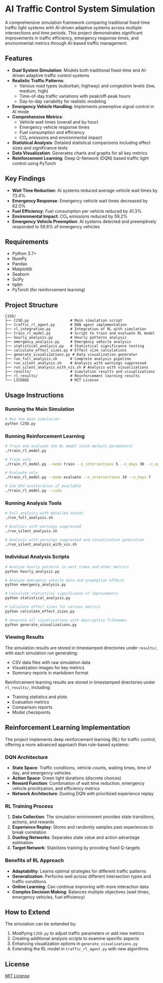 # AI Traffic Control System Simulation

A comprehensive simulation framework comparing traditional fixed-time traffic light systems with AI-driven adaptive systems across multiple intersections and time periods. This project demonstrates significant improvements in traffic efficiency, emergency response times, and environmental metrics through AI-based traffic management.

## Features

- **Dual System Simulation**: Models both traditional fixed-time and AI-driven adaptive traffic control systems
- **Realistic Traffic Patterns**: 
  - Various road types (suburban, highway) and congestion levels (low, medium, high)
  - Time-of-day traffic variations with peak/off-peak hours
  - Day-to-day variability for realistic modeling
- **Emergency Vehicle Handling**: Implements preemptive signal control in AI mode
- **Comprehensive Metrics**: 
  - Vehicle wait times (overall and by hour)
  - Emergency vehicle response times
  - Fuel consumption and efficiency
  - CO₂ emissions and environmental impact
- **Statistical Analysis**: Detailed statistical comparisons including effect sizes and significance tests
- **Data Visualization**: Generates charts and graphs for all key metrics
- **Reinforcement Learning**: Deep Q-Network (DQN) based traffic light control using PyTorch

## Key Findings

- **Wait Time Reduction**: AI systems reduced average vehicle wait times by 73.4%
- **Emergency Response**: Emergency vehicle wait times decreased by 62.0%
- **Fuel Efficiency**: Fuel consumption per vehicle reduced by 41.3%
- **Environmental Impact**: CO₂ emissions reduced by 59.2%
- **Emergency Vehicle Preemption**: AI systems detected and preemptively responded to 59.8% of emergency vehicles

## Requirements

- Python 3.7+
- NumPy
- Pandas
- Matplotlib
- Seaborn
- SciPy
- tqdm
- PyTorch (for reinforcement learning)

## Project Structure

```
C25D/
├── C25D.py                   # Main simulation script
├── traffic_rl_agent.py       # DQN agent implementation
├── rl_integration.py         # Integration of RL with simulation
├── train_rl_model.py         # Script to train and evaluate RL model
├── hourly_analysis.py        # Hourly patterns analysis
├── emergency_analysis.py     # Emergency vehicle analysis
├── statistical_analysis.py   # Statistical significance testing
├── calculate_effect_sizes.py # Effect size calculations
├── generate_visualizations.py # Data visualization generator
├── run_full_analysis.sh      # Complete analysis pipeline
├── run_silent_analysis.sh    # Analysis with warnings suppressed
├── run_silent_analysis_with_vis.sh # Analysis with visualizations
├── results/                  # Simulation results and visualizations
├── rl_results/               # Reinforcement learning results
└── LICENSE                   # MIT License
```

## Usage Instructions

### Running the Main Simulation

```bash
# Run the main simulation
python C25D.py
```

### Running Reinforcement Learning

```bash
# Train and evaluate the RL model (with default parameters)
./train_rl_model.py

# Train only
./train_rl_model.py --mode train --n_intersections 5 --n_days 30 --n_episodes 10

# Evaluate only
./train_rl_model.py --mode evaluate --n_intersections 10 --n_days 7

# Use GPU acceleration if available
./train_rl_model.py --cuda
```

### Running Analysis Tools

```bash
# Full analysis with detailed output
./run_full_analysis.sh

# Analysis with warnings suppressed
./run_silent_analysis.sh

# Analysis with warnings suppressed and visualization generation
./run_silent_analysis_with_vis.sh
```

### Individual Analysis Scripts

```bash
# Analyze hourly patterns in wait times and other metrics
python hourly_analysis.py

# Analyze emergency vehicle data and preemption effects
python emergency_analysis.py

# Calculate statistical significance of improvements
python statistical_analysis.py

# Calculate effect sizes for various metrics
python calculate_effect_sizes.py

# Generate all visualizations with descriptive filenames
python generate_visualizations.py
```

### Viewing Results

The simulation results are stored in timestamped directories under `results/`, with each simulation run generating:

- CSV data files with raw simulation data
- Visualization images for key metrics
- Summary reports in markdown format

Reinforcement learning results are stored in timestamped directories under `rl_results/`, including:

- Training statistics and plots
- Evaluation metrics
- Comparison reports
- Model checkpoints

## Reinforcement Learning Implementation

The project implements deep reinforcement learning (RL) for traffic control, offering a more advanced approach than rule-based systems:

### DQN Architecture

- **State Space**: Traffic conditions, vehicle counts, waiting times, time of day, and emergency vehicles
- **Action Space**: Green light durations (discrete choices)
- **Reward Function**: Combination of wait time reduction, emergency vehicle prioritization, and efficiency metrics
- **Network Architecture**: Dueling DQN with prioritized experience replay

### RL Training Process

1. **Data Collection**: The simulation environment provides state transitions, actions, and rewards
2. **Experience Replay**: Stores and randomly samples past experiences to break correlation
3. **Dueling Networks**: Separates state value and action advantage estimation
4. **Target Network**: Stabilizes training by providing fixed Q-targets

### Benefits of RL Approach

- **Adaptability**: Learns optimal strategies for different traffic patterns
- **Generalization**: Performs well across different intersection types and traffic conditions
- **Online Learning**: Can continue improving with more interaction data
- **Complex Decision Making**: Balances multiple objectives (wait times, emergency vehicles, fuel efficiency)

## How to Extend

The simulation can be extended by:

1. Modifying `C25D.py` to adjust traffic parameters or add new metrics
2. Creating additional analysis scripts to examine specific aspects
3. Enhancing visualization options in `generate_visualizations.py`
4. Extending the RL model in `traffic_rl_agent.py` with new algorithms

## License

[MIT License](LICENSE)